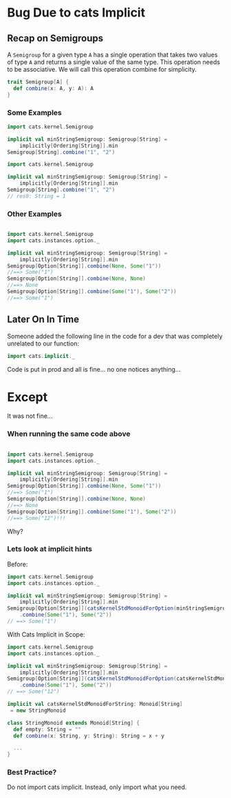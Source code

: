 # Bug Due to cats Implicit



## Recap on Semigroups

A ```Semigroup``` for a given type ``A`` has a single operation that takes two values of type ``A`` and returns a single value of the same type. This operation needs to be associative.
We will call this operation combine for simplicity.

```scala mdoc
trait Semigroup[A] {
  def combine(x: A, y: A): A
}
```



### Some Examples

```scala
import cats.kernel.Semigroup

implicit val minStringSemigroup: Semigroup[String] =
    implicitly[Ordering[String]].min
Semigroup[String].combine("1", "2")
```




```scala
import cats.kernel.Semigroup

implicit val minStringSemigroup: Semigroup[String] =
    implicitly[Ordering[String]].min
Semigroup[String].combine("1", "2")
// res0: String = 1
```



### Other Examples

```scala

import cats.kernel.Semigroup
import cats.instances.option._

implicit val minStringSemigroup: Semigroup[String] =
    implicitly[Ordering[String]].min
Semigroup[Option[String]].combine(None, Some("1"))
//==> Some("1")
Semigroup[Option[String]].combine(None, None)
//==> None
Semigroup[Option[String]].combine(Some("1"), Some("2"))
//==> Some("1")
```



## Later On In Time

Someone added the following line in the code for a dev that was completely unrelated to our function:

```scala
import cats.implicit._
```

Code is put in prod and all is fine... no one notices anything...



# Except

It was not fine...



### When running the same code above

```scala

import cats.kernel.Semigroup
import cats.instances.option._

implicit val minStringSemigroup: Semigroup[String] =
    implicitly[Ordering[String]].min
Semigroup[Option[String]].combine(None, Some("1"))
//==> Some("1")
Semigroup[Option[String]].combine(None, None)
//==> None
Semigroup[Option[String]].combine(Some("1"), Some("2"))
//==> Some("12")!!!
```

Why?



### Lets look at implicit hints

Before:

```scala
import cats.kernel.Semigroup
import cats.instances.option._

implicit val minStringSemigroup: Semigroup[String] =
    implicitly[Ordering[String]].min
Semigroup[Option[String]](catsKernelStdMonoidForOption(minStringSemigroup))
    .combine(Some("1"), Some("2"))
// ==> Some("1")
```




With Cats Implicit in Scope:

```scala
import cats.kernel.Semigroup
import cats.instances.option._

implicit val minStringSemigroup: Semigroup[String] =
    implicitly[Ordering[String]].min
Semigroup[Option[String]](catsKernelStdMonoidForOption(catsKernelStdMonoidForString))
    .combine(Some("1"), Some("2"))
// ==> Some("12")
```



```scala
implicit val catsKernelStdMonoidForString: Monoid[String]
 = new StringMonoid
```

```scala
class StringMonoid extends Monoid[String] {
  def empty: String = ""
  def combine(x: String, y: String): String = x + y

  ...
}
```



### Best Practice?

Do not import cats implicit. Instead, only import what you need.
